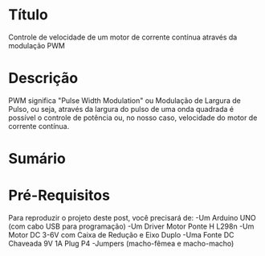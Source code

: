 # Título
  Controle de velocidade de um motor de corrente contínua através da modulação PWM
# Descrição
  PWM significa "Pulse Width Modulation" ou Modulação de Largura de Pulso, ou seja, através da largura do pulso de uma onda quadrada é possível o controle de potência ou, no nosso caso, velocidade do motor de corrente contínua.
# Sumário 
# Pré-Requisitos
  Para reproduzir o projeto deste post, você precisará de:
  -Um Arduino UNO (com cabo USB para programação)
  -Um Driver Motor Ponte H L298n
  -Um Motor DC 3-6V com Caixa de Redução e Eixo Duplo
  -Uma Fonte DC Chaveada 9V 1A Plug P4
  -Jumpers (macho-fêmea e macho-macho)
